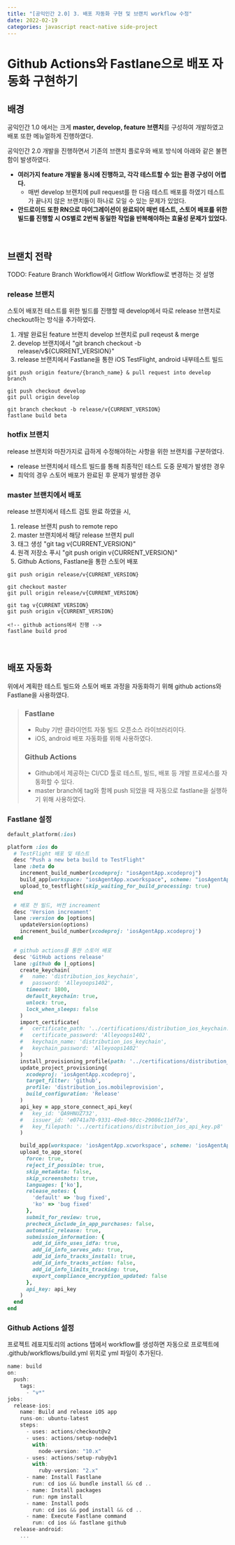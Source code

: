 ```yaml
---
title: "[공익인간 2.0] 3. 배포 자동화 구현 및 브랜치 workflow 수정"
date: 2022-02-19
categories: javascript react-native side-project
---
```


# Github Actions와 Fastlane으로 배포 자동화 구현하기

## **배경**

공익인간 1.0 에서는 크게 **master, develop, feature 브랜치**를 구성하여 개발하였고 배포 또한 메뉴얼하게 진행하였다.

공익인간 2.0 개발을 진행하면서 기존의 브랜치 플로우와 배포 방식에 아래와 같은 불편함이 발생하였다.

- **여러가지 feature 개발을 동시에 진행하고, 각각 테스트할 수 있는 환경 구성이 어렵다.**
  - 매번 develop 브랜치에 pull request를 한 다음 테스트 배포를 하였기 테스트가 끝나지 않은 브랜치들이 하나로 모일 수 있는 문제가 있었다.
- **안드로이드 또한 RN으로 마이그레이션이 완료되어 매번 테스트, 스토어 배포를 위한 빌드를 진행할 시 OS별로 2번씩 동일한 작업을 반복해야하는 효율성 문제가 있었다.**

<br/>

## **브랜치 전략**

TODO: Feature Branch Workflow에서 Gitflow Workflow로 변경하는 것 설명

### release 브랜치

스토어 배포전 테스트를 위한 빌드를 진행할 때 develop에서 따로 release 브랜치로 checkout하는 방식을 추가하였다.

1. 개발 완료된 feature 브랜치 develop 브랜치로 pull reqeust & merge
2. develop 브랜치에서 "git branch checkout -b release/v${CURRENT_VERSION}"
3. release 브랜치에서 Fastlane을 통한 iOS TestFlight, android 내부테스트 빌드

```
git push origin feature/{branch_name} & pull request into develop branch

git push checkout develop
git pull origin develop

git branch checkout -b release/v{CURRENT_VERSION}
fastlane build beta
```

### hotfix 브랜치

release 브랜치와 마찬가지로 급하게 수정해야하는 사항을 위한 브랜치를 구분하였다.

- release 브랜치에서 테스트 빌드를 통해 최종적인 테스트 도중 문제가 발생한 경우
- 최악의 경우 스토어 배포가 완료된 후 문제가 발생한 경우

### master 브랜치에서 배포

release 브랜치에서 테스트 검토 완료 하였을 시,

1. release 브랜치 push to remote repo
2. master 브랜치에서 해당 release 브랜치 pull
3. 태그 생성 "git tag v{CURRENT_VERSION}"
4. 원격 저장소 푸시 "git push origin v{CURRENT_VERSION}"
5. Github Actions, Fastlane을 통한 스토어 배포

```
git push origin release/v{CURRENT_VERSION}

git checkout master
git pull origin release/v{CURRENT_VERSION}

git tag v{CURRENT_VERSION}
git push origin v{CURRENT_VERSION}

<!-- github actions에서 진행 -->
fastlane build prod
```

<br/>

## **배포 자동화**

위에서 계획한 테스트 빌드와 스토어 배포 과정을 자동화하기 위해 github actions와 Fastlane을 사용하였다.

> ### **Fastlane**
>
> - Ruby 기반 클라이언트 자동 빌드 오픈소스 라이브러리이다.
> - iOS, android 배포 자동화를 위해 사용하였다.
>
> ### **Github Actions**
>
> - Github에서 제공하는 CI/CD 툴로 테스트, 빌드, 배포 등 개발 프로세스를 자동화할 수 있다.
> - master branch에 tag와 함께 push 되었을 때 자동으로 fastlane을 실행하기 위해 사용하였다.

### **Fastlane 설정**

```ruby
default_platform(:ios)

platform :ios do
  # TestFlight 배포 및 테스트
  desc "Push a new beta build to TestFlight"
  lane :beta do
    increment_build_number(xcodeproj: "iosAgentApp.xcodeproj")
    build_app(workspace: "iosAgentApp.xcworkspace", scheme: "iosAgentApp")
    upload_to_testflight(skip_waiting_for_build_processing: true)
  end

  # 배포 전 빌드, 버전 increament
  desc 'Version increament'
  lane :version do |options|
    updateVersion(options)
    increment_build_number(xcodeproj: 'iosAgentApp.xcodeproj')
  end

  # github actions를 통한 스토어 배포
  desc 'GitHub actions release'
  lane :github do |_options|
    create_keychain(
    #   name: 'distribution_ios_keychain',
    #   password: 'Alleyoops1402',
      timeout: 1800,
      default_keychain: true,
      unlock: true,
      lock_when_sleeps: false
    )
    import_certificate(
    #   certificate_path: '../certifications/distribution_ios_keychain.p12',
    #   certificate_password: 'Alleyoops1402',
    #   keychain_name: 'distribution_ios_keychain',
    #   keychain_password: 'Alleyoops1402'
    )
    install_provisioning_profile(path: '../certifications/distribution_ios.mobileprovision')
    update_project_provisioning(
      xcodeproj: 'iosAgentApp.xcodeproj',
      target_filter: 'github',
      profile: 'distribution_ios.mobileprovision',
      build_configuration: 'Release'
    )
    api_key = app_store_connect_api_key(
    #   key_id: 'QA9HNUZ732',
    #   issuer_id: 'e0741a70-9331-49e8-98cc-29086c11df7a',
    #   key_filepath: '../certifications/distribution_ios_api_key.p8'
    )

    build_app(workspace: 'iosAgentApp.xcworkspace', scheme: 'iosAgentApp')
    upload_to_app_store(
      force: true,
      reject_if_possible: true,
      skip_metadata: false,
      skip_screenshots: true,
      languages: ['ko'],
      release_notes: {
        'default' => 'bug fixed',
        'ko' => 'bug fixed'
      },
      submit_for_review: true,
      precheck_include_in_app_purchases: false,
      automatic_release: true,
      submission_information: {
        add_id_info_uses_idfa: true,
        add_id_info_serves_ads: true,
        add_id_info_tracks_install: true,
        add_id_info_tracks_action: false,
        add_id_info_limits_tracking: true,
        export_compliance_encryption_updated: false
      },
      api_key: api_key
    )
  end
end
```

### **Github Actions 설정**

프로젝트 레포지토리의 actions 탭에서 workflow를 생성하면 자동으로 프로젝트에 .github/workflows/build.yml 위치로 yml 파일이 추가된다.

```javascript
name: build
on:
  push:
    tags:
      - "v*"
jobs:
  release-ios:
    name: Build and release iOS app
    runs-on: ubuntu-latest
    steps:
      - uses: actions/checkout@v2
      - uses: actions/setup-node@v1
        with:
          node-version: "10.x"
      - uses: actions/setup-ruby@v1
        with:
          ruby-version: "2.x"
      - name: Install Fastlane
        run: cd ios && bundle install && cd ..
      - name: Install packages
        run: npm install
      - name: Install pods
        run: cd ios && pod install && cd ..
      - name: Execute Fastlane command
        run: cd ios && fastlane github
  release-android:
    ...
```
